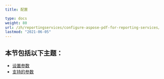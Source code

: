 ```yaml
---
title: 配置

type: docs
weight: 80
url: /zh/reportingservices/configure-aspose-pdf-for-reporting-services/
lastmod: "2021-06-05"
---
```


## 本节包括以下主题：

- [设置参数](/pdf/zh/reportingservices/setting-parameters/)
- [支持的参数](/pdf/zh/reportingservices/supported-parameters/)
